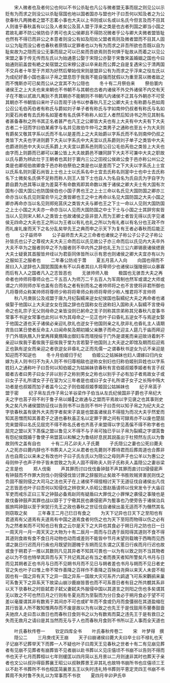 <!-- { "loadSidebar": true } -->
　　宋人微者也及者何公也何以不书公杀耻也凡公与微者盟无事而屈之则见公以示贬有为而求之则没公以杀耻宿国也地以国者国亦与盟也叶子曰吾何以知及者之为公欤春秋凡两微者之盟不志畧小事也大夫以上书则或以名或以名氏今但言及而不目其人则谁乎春秋盖有以公及人者矣公及莒人盟于浮来之类是也古者列国之卿当小国之君故礼卿不防公侯防伯子男可也夫公侯卿且不得防况微者乎公与卿大夫微者盟皆耻也然有不得已而非公之本意者则没公有如及阳处父盟者焉则及微者盟而不目其人固以公为耻而没公者也春秋者原情以定罪者也以为有为而求之非吾所欲也吾既以自为耻矣故为之隠而没公无事而屈之可以已矣而吾欲焉则吾何惧于耻故从而着之以见公宋盟之事于传无传而左氏以为始通恵公娶于宋隠公亦娶于宋鲁宋盖婚姻之国也今曰始通则前盖尝有絶之矣宿盟之后宋穆公遂以卒来赴而公葬之自是复遇宋公于清两国不交兵者十年至于齐郑为好然后翚始伐宋则是盟非公有为而求之乎浮来之役左氏以为成纪好善小国也虽以子帛之盟息怨于我我不能自强而犹假以为重至莒以微者敌之而不愧斯亦可已矣而公从之宜其不为公隠也
　　冬十有二月祭伯来
　　祭伯寰内诸侯王之上大夫也来来朝也不书朝不与其朝也古者内诸侯不外交外诸侯不内交有天子在不敢以贰故凡夷狄不责其朝亦不能朝则不书朝凡内诸侯不正其与外朝亦不可受其朝亦不书朝皆曰来叶子曰吾观于诗书以参春秋凡王之公卿大夫士有称爵与邑如周公召公毛伯芮伯者有称氏与爵如刘子单子者有称氏与字如南仲仍叔者有称氏与名如刘夏石尚者有去氏称名如寔者有名氏俱不称称人如王人者然后知诗书之所见其制名者甚备春秋之所书其正名者甚严也凡王之公卿皆大夫也有上大夫有中大夫有下大夫古者二十冠而字曰伯某甫字与名并见故伯牛仲弓之类男子之通称也至五十为大夫则有爵矣又敬其字系以氏而不名以是差而上之大夫始爵以字系氏而不名则南仲仍叔之类皆下大夫也字进则爵下大夫以字系氏中大夫宜以氏系爵则刘子单子之类皆中大夫也爵进则邑中大夫以氏系爵上大夫宜以爵系邑则周公召公毛伯芮伯之类皆上大夫也由字而上则爵而已卿可以兼公皆上大夫故爵邑不嫌同辞下大夫不可兼中大夫之职故以氏与爵为辨此仕于王朝者也其封于寰内三公之田视公侯故公食于邑亦称公州公之类是也卿视伯故卿食于邑亦称伯祭伯之类是也以是差而下之下大夫以字系氏上士宜以氏系名则刘夏石尚皆上士也上士以氏系名中士宜去氏称名则寔中士也中士去氏称名下士微矣名氏俱不足称而称人则王人皆下士也自人为名自名为氏自氏为字自字为爵自爵为邑其等以是为差莫不有命数焉即其命数以推于诸侯之卿大夫士有大国有次国有小国大国公也防国侯伯也小国子男也王之上士三命以名氏见大国防国之卿亦三命亦当以名氏见则甯俞华元之类皆卿也王之中士再命以名见大国防国之大夫小国之卿亦再命亦当以名见则郑宛莒庆之类皆大夫与卿也王之下士一命以人见则大国防国之上士小国之大夫亦一命亦当以人见而大国防国之中士下士与小国之士其辞穷矣皆当以人见则宋人邾人之类皆士也故诸侯之臣非尝入而为王卿士者皆无得以氏字见诸侯无四命之大夫也王之所以为王者以有礼也礼之所以为有礼者以有名分也王政不作而礼废礼废而天下之名分乱矣举先王之典而申之示天下为复有王者必春秋而后能正也
　　公子益师卒
　　公子益师吾大夫之三命者也诸侯之子称公子公子之子称公孙皆氏也公子之尊视大夫大夫三命而后以氏见故公子亦三命而后以氏见内大夫卒外大夫不卒为之服者则卒之不为服者则不卒内外之辞也礼王为三公六卿锡衰诸侯缌衰大夫士疑衰其首服皆弁绖以为君臣同体皆所以示有恩也则诸侯之卿大夫宜亦有以为之服如王之服者也
　　二年春公防戎于濳
　　夏五月莒人入向
　　向国也得而不居曰入入逆辞也入国犹围国未有不以兵者其曰人将卑师少也诸侯以强陵弱以众暴寡而后有入人之国者凡入之志皆恶也
　　无骇帅师入极
　　极国也无骇吾大夫之再命者也帅师将尊师众也二千五百人为师万二千五百人为军周制也然军或谓之大师或谓之六师则师亦军也盖有合而名之者有别而名之者帅师将之也不言使将非君所御也凡将尊师众称某帅师将尊师少称将将卑师众称师将卑师少称人惟君将不言帅师
　　秋八月庚辰公及戎盟于唐九月纪裂繻来逆女纪侯国也裂繻纪大夫之再命者也诸侯娶于他国以上大夫逆女女在国之辞也在国称女在途称妇入国称夫人裂繻不言使母命之也礼宗子无父则母命之亲皆没则已躬命之支子则称其宗弟称其兄春秋凡变事书常事不书逆女常事也此何以书为其母命之一见正也叶子曰昏礼五逆女不与焉逆女娶于他国之道也天子诸侯必亲迎礼欤礼也逆女于他国则亲之礼欤非礼也昏礼主人请期宾告曰某日使者反命主人曰闻命矣及期初婚父亲醮子而命之迎主人筵几于庙而拜迎于门外壻执鴈入升堂再拜奠鴈降出御妇车而壻授绥于门外是谓冕而亲迎故诗着刺不亲迎以俟我于着俟我于庭俟我于堂为言若娶于他国则上大夫逆之即馆及期而后迎焉正也孰有逆女而亲迎之者欤逆女非昏礼之正而先儒一之谓春秋书逆女为讥不亲迎是知迎而不知逆也
　　冬十月伯姬归于纪
　　伯姬公之姑姊妹也妇人谓嫁曰归内女嫁为夫人则书归不为夫人则不书归尊相敌也逆称女别妇也归称伯姬别异姓也以字系姓妇人之通称叶子曰吾何以知伯姬之为姑姊妹欤春秋有言伯姬叔姬季姬者有言子叔姬者古者曰男子曰女子非以别子之称别男女之称也以别乎子必有加子者焉故女子或曰女子子礼所谓女子子在室为父三年者是也或曰子女子礼所谓子女子之长殇中殇大功者是也叔姬而加子者盖今公之子则伯姬叔姬季姬固公姑姊妹也
　　纪子帛莒子盟于密
　　纪子帛左氏作子帛公羊谷梁作子伯当从左氏纪侯国非子爵也子帛纪大夫之字也莒子将不利于鲁子帛以婚之故通与之盟而平焉故以字见襃之也其事则史失之矣凡外诸侯盟防征伐以告则书不以告则不书叶子曰吾何以知子帛之为纪大夫之字欤春秋盖有襃外大夫而字者矣宋子哀是也盟虽诸侯且不得擅为而况大夫乎然爱而知其恶憎而知其善君子之道也春秋虽正名以定罪于罪之间有可録焉亦不以废也楚屈完来盟得以名氏见屈完不得不称名氏者也齐髙子来盟得以字见髙傒不得不称字者也屈完之盟以天下髙傒之盟以鲁见义不得不与子帛可独已乎以子帛为裂繻之字谓莒鲁有怨纪侯既婚于鲁使子帛盟莒以和解之为鲁结好息民其説虽出于杜预然左氏以为鲁故则传之盖有自也
　　十有二月乙卯夫人子氏薨
　　子氏隠公之妻也公死曰薨夫人之死亦曰薨内辞也不书葬夫人之义从君者也先薨则不葬待君而后葬周道也合葬非古也自周公以来未之有改也叶子曰子氏左氏以为隠公之母则声子也公羊以为惠公之母则仲子也声子仲子皆未尝致之为夫人固不得称夫人则子氏称夫人盖隠公之妻谷梁之言是也
　　郑人伐衞
　　声其罪而讨曰伐伐备钟鼓不声其罪而直讨曰侵侵密声有钟鼓而不作罪大则伐小则侵侵伐皆讨罪之辞服则止矣故不书胜败贼贤害民则伐之负固不服则侵之大司马之法也天子在上诸侯不得擅相讨天下无道征伐自诸侯出凡伐之志皆恶也叶子曰吾何以知侵伐之辨欤宋人杀昭公晋赵盾请师以伐宋发令于大庙召军吏而戒乐正曰三军之钟鼓必备焉赵同有疑盾曰大罪伐之小罪惮之袭侵之事陵也是故伐备钟鼓声其罪也战以錞于丁宁儆其民也袭侵密声为蹔事也乃使旁告于诸侯治兵振旅鸣钟鼓以至于宋犹行先王之政也春秋之世征伐自诸侯出虽无适而不为僭然其名则窃取之矣
　　三年春王二月己巳日有食之
　　为天下记异也日天下之至阳也有君道焉有父道焉有夫道焉有中国之道焉食者何伤之也为天下至阳而物得以伤之必有为之然者矣而不可知也日有食之云尔是天下之大异也其食必于朔日月之防也日一日一周天月一月一周天天之大物为十有二辰月一周而与日遇于辰阳得其道则不食不得其道则食故有食不食日月动物也动而或差则不能皆中节月未望则载魄于西晦而见西谓之脁日行迟而月行疾也月既望则遡魄于东朔而见东谓之仄慝日行疾而月行迟也故或食于朔君子一推以其数则凡见其异者不知其可畏也一以为有以致之则不当其物者必以为不信也特举其异而与天下共记焉其必有当之者而畏天者知所警矣凡书月与日而见其朔者正也书月与日而不见朔书月而不见日与朔者差也书月与朔而不见日者史官之失也叶子曰惟上帝不常作善降之百祥作不善降之百殃自尧舜以来天人未尝不相因也有一国之异有天下之异一国之异系一国故大灾可系齐六鹢退飞可系宋鸜鹆来巢可系鲁天下之异系天下故梁山崩沙鹿崩皆晋也而不可系晋日者有目之所共覩其系非以天下欤春秋之时臣弑君子弑父妻弑夫外服侵中国以其道言之则阳之伤也多矣谓其无以致之不可也然日月之行则有冬夏兆而为至裂而为分日食必于朔月食必于望不可差以毫厘谓其非有数焉于其间亦不可也或旷年而不食或仍月而食彊弱在其道盈缩在其行皆圣人所不敢知惟两存而不废是故以为有以致之也先王于是伐鼓用币瞽奏鼓啬夫驰庶人走曰吾以救日也而春秋日食则书之以为有数焉而莫之违先王于是有救日之失而无救月之请曰是其当然而无与于人也而春秋月食则不书所以正人事而全天道也

　　叶氏春秋传卷一
　　钦定四库全书
　　叶氏春秋传卷二
　　宋　叶梦得　撰
　　隠公二
　　三月庚戌天王崩
　　天子曰崩诸侯曰薨大夫曰卒士曰不禄礼也天子记崩不记葬举天下而葬一人不疑也叶子曰周天王见春秋之世者十有二有见崩见葬者有见崩不见葬者有崩葬皆不见者崩以赴书葬以义见庄僖顷不书崩不以告则不得而书也天子七月而葬桓以七年则缓匡以四月简以五月景以二月则速非其时也葬天子亲者也文公以叔孙得臣葬襄王昭公以叔鞅葬景王非其礼也故特书崩所书也庄僖顷三王以不赴不书葬所不书也桓匡简襄景五王以失时违礼特书葬则平恵定灵四王书崩不书葬周不失时鲁不失礼以为常事而不书欤
　　夏四月辛卯尹氏卒

